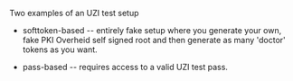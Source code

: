 Two examples of an UZI test setup

 * softtoken-based -- entirely fake setup where you generate your own, fake PKI Overheid self signed root and then generate as many 'doctor' tokens as you want.

 * pass-based -- requires access to a valid UZI test pass.

